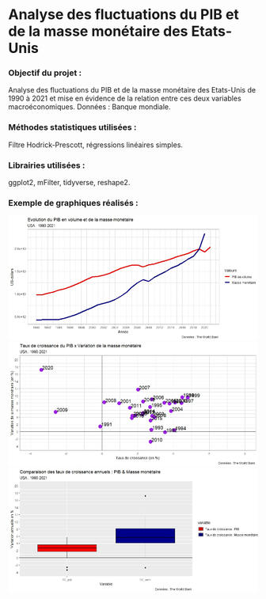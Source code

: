 # Analyse des fluctuations du PIB et de la masse monétaire des Etats-Unis


### Objectif du projet : 
Analyse des fluctuations du PIB et de la masse monétaire des Etats-Unis de 1990 à 2021 et mise en évidence de la relation entre ces deux variables macroéconomiques. Données : Banque mondiale.

### Méthodes statistiques utilisées :
Filtre Hodrick-Prescott, régressions linéaires simples.
### Librairies utilisées :
ggplot2, mFilter, tidyverse, reshape2.

### Exemple de graphiques réalisés :
<p align="center">
<img src="Exemple_graph_1.jpeg" alt="Exemple_graph_1" width="700"/>
<img src="Exemple_graph_2.jpeg" alt="Exemple_graph_2" width="700"/>
<img src="Exemple_graph_3.jpeg" alt="Exemple_graph_3" width="700"/>
</p>
